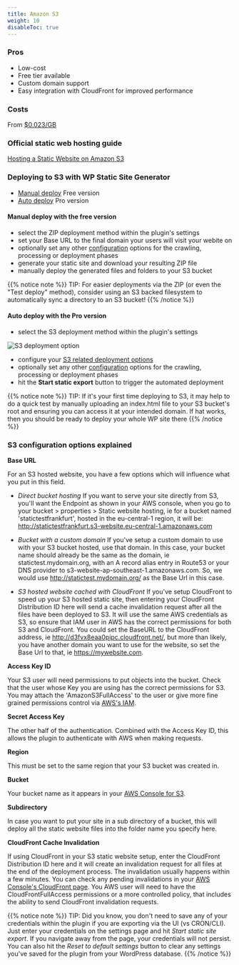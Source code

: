 ```yaml
---
title: Amazon S3
weight: 10
disableToc: true
---
```


### Pros

 - Low-cost
 - Free tier available
 - Custom domain support
 - Easy integration with CloudFront for improved performance

### Costs

From [$0.023/GB](https://aws.amazon.com/s3/pricing/)

### Official static web hosting guide

[Hosting a Static Website on Amazon S3](https://docs.aws.amazon.com/AmazonS3/latest/dev/WebsiteHosting.html)

### Deploying to S3 with WP Static Site Generator

 - [Manual deploy](#manual-deploy-with-the-free-version) Free version
 - [Auto deploy](#auto-deploy-with-the-pro-version) Pro version

#### Manual deploy with the free version

 - select the ZIP deployment method within the plugin's settings
 - set your Base URL to the final domain your users will visit your webite on
 - optionally set any other [configuration](/configuration) options for the crawling, processing or deployment phases 
 - generate your static site and download your resulting ZIP file
 - manually deploy the generated files and folders to your S3 bucket


{{% notice note %}}
TIP: For easier deployments via the ZIP (or even the "Test deploy" method), consider using an S3 backed filesystem to automatically sync a directory to an S3 bucket!
{{% /notice %}}

#### Auto deploy with the Pro version 

 - select the S3 deployment method within the plugin's settings

![S3 deployment option](/images/ui/s3_deployment_option.png)

 - configure your [S3 related deployment options](#s3-configuration-options-explained)
 - optionally set any other [configuration](/configuration) options for the crawling, processing or deployment phases 
 - hit the **Start static export** button to trigger the automated deployment


{{% notice note %}}
TIP: If it's your first time deploying to S3, it may help to do a quick test by manually uploading an index.html file to your S3 bucket's root and ensuring you can access it at your intended domain. If hat works, then you should be ready to deploy your whole WP site there
{{% /notice %}}

### S3 configuration options explained

**Base URL**

For an S3 hosted website, you have a few options which will influence what you put in this field.


 - _Direct bucket hosting_ If you want to serve your site directly from S3, you'll want the Endpoint as shown in your AWS console, when you go to your bucket > properties > Static website hosting, ie for a bucket named 'statictestfrankfurt', hosted in the eu-central-1 region, it will be: http://statictestfrankfurt.s3-website.eu-central-1.amazonaws.com

 - _Bucket with a custom domain_ If you've setup a custom domain to use with your S3 bucket hosted, use that domain. In this case, your bucket name should already be the same as the domain, ie statictest.mydomain.org, with an A record alias entry in Route53 or your DNS provider to s3-website-ap-southeast-1.amazonaws.com. So, we would use http://statictest.mydomain.org/ as the Base Url in this case.

 - _S3 hosted website cached with CloudFront_ If you've setup CloudFront to speed up your S3 hosted static site, then entering your CloudFront Distribution ID here will send a cache invalidation request after all the files have been deployed to S3. It will use the same AWS credentials as S3, so ensure that IAM user in AWS has the correct permissions for both S3 and CloudFront. You could set the BaseURL to the CloudFront address, ie http://d3fvx8eaa0pipc.cloudfront.net/, but more than likely, you have another domain you want to use for the website, so set the Base Url to that, ie https://mywebsite.com.

**Access Key ID**

Your S3 user will need permissions to put objects into the bucket. Check that the user whose Key you are using has the correct permissions for S3. You may attach the 'AmazonS3FullAccess' to the user or give more fine grained permissions control via [AWS's IAM](https://aws.amazon.com/iam/).

**Secret Access Key**

The other half of the authentication. Combined with the Access Key ID, this allows the plugin to authenticate with AWS when making requests.

**Region**

This must be set to the same region that your S3 bucket was created in. 

**Bucket**

Your bucket name as it appears in your [AWS Console for S3](https://s3.console.aws.amazon.com/s3/home).

**Subdirectory**

In case you want to put your site in a sub directory of a bucket, this will deploy all the static website files into the folder name you specify here.

**CloudFront Cache Invalidation**

If using CloudFront in your S3 static website setup, enter the CloudFront Distribution ID here and it will create an invalidation request for all files at the end of the deployment process. The invalidation usually happens within a few minutes. You can check any pending invalidations in your [AWS Console's CloudFront page](https://console.aws.amazon.com/cloudfront/home). You AWS user will need to have the CloudFrontFullAccess permissions or a more controlled policy, that includes the ability to send CloudFront invalidation requests.

{{% notice note %}}
TIP: Did you know, you don't need to save any of your credentials within the plugin if you are exporting via the UI (vs CRON/CLI). Just enter your credentials on the settings page and hit *Start static site export*. If you navigate away from the page, your credentials will not persist. You can also hit the *Reset to default settings* button to clear any settings you've saved for the plugin from your WordPress database.
{{% /notice %}}
